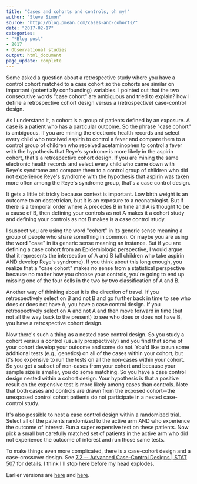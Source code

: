 ```yaml
---
title: "Cases and cohorts and controls, oh my!"
author: "Steve Simon"
source: "http://blog.pmean.com/cases-and-cohorts/"
date: "2017-02-17"
categories:
- "*Blog post"
- 2017
- Observational studies
output: html_document
page_update: complete
---
```


Some asked a question about a retrospective study where you have a control cohort matched to a case cohort so the cohorts are similar on important (potentially confounding) variables. I pointed out that the two consecutive words "case cohort" are ambiguous and tried to explain? how I define a retrospective cohort design versus a (retrospective) case-control design.

<!---More--->

As I understand it, a cohort is a group of patients defined by an exposure. A case is a patient who has a particular outcome. So the phrase "case cohort" is ambiguous. If you are mining the electronic health records and select every child who received aspirin to control a fever and compare them to a control group of children who received acetaminophen to control a fever with the hypothesis that Reye's syndrome is more likely in the aspirin cohort, that's a retrospective cohort design. If you are mining the same electronic health records and select every child who came down with Reye's syndrome and compare them to a control group of children who did not experience Reye's syndrome with the hypothesis that aspirin was taken more often among the Reye's syndrome group, that's a case control design.

It gets a little bit tricky because context is important. Low birth weight is an outcome to an obstetrician, but it is an exposure to a neonatologist. But if there is a temporal order where A precedes B in time and A is thought to be a cause of B, then defining your controls as not A makes it a cohort study and defining your controls as not B makes is a case control study.

I suspect you are using the word "cohort" in its generic sense meaning a group of people who share something in common. Or maybe you are using the word "case" in its generic sense meaning an instance. But if you are defining a case cohort from an Epidemiologic perspective, I would argue that it represents the intersection of A and B (all children who take aspirin AND develop Reye's syndrome). If you think about this long enough, you realize that a "case cohort" makes no sense from a statistical perspective because no matter how you choose your controls, you're going to end up missing one of the four cells in the two by two classification of A and B.

Another way of thinking about it is the direction of travel. If you retrospectively select on B and not B and go further back in time to see who does or does not have A, you have a case control design. If you retrospectively select on A and not A and then move forward in time (but not all the way back to the present) to see who does or does not have B, you have a retrospective cohort design.

Now there's such a thing as a nested case control design. So you study a cohort versus a control (usually prospectively) and you find that some of your cohort develop your outcome and some do not. You'd like to run some additional tests (e.g., genetics) on all of the cases within your cohort, but it's too expensive to run the tests on all the non-cases within your cohort. So you get a subset of non-cases from your cohort and because your sample size is smaller, you do some matching. So you have a case control design nested within a cohort design. Your hypothesis is that a positive result on the expensive test is more likely among cases than controls. Note that both cases and controls are drawn from the exposed cohort--the unexposed control cohort patients do not participate in a nested case-control study.

It's also possible to nest a case control design within a randomized trial. Select all of the patients randomized to the active arm AND who experience the outcome of interest. Run a super expensive test on these patients. Now pick a small but carefully matched set of patients in the active arm who did not experience the outcome of interest and run those same tests.

To make things even more complicated, there is a case-cohort design and a case-crossover design. See [7.2 -- Advanced Case-Control Designs \| STAT 507][psu1] for details. I think I'll stop here before my head explodes.


[psu1]: https://onlinecourses.science.psu.edu/stat507/node/49
 
Earlier versions are [here][sim1] and [here][sim2].
 
[sim1]: http://blog.pmean.com/cases-and-cohorts/
[sim2]: http://new.pmean.com/cases-and-cohorts/
 
